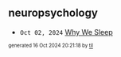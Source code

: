 ## neuropsychology


* <code>Oct 02, 2024</code> [Why We Sleep](2024-10-02T22-03-26-why-we-sleep.md)

<sup><sub>generated 16 Oct 2024 20:21:18 by <a href='https://github.com/senorprogrammer/til'>til</a></sub></sup>
